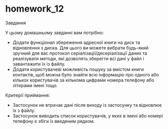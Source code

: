# homework_12
Завдання

У цьому домашньому завданні вам потрібно:
* Додати функціонал збереження адресної книги на диск та відновлення з диска. Для цього ви можете вибрати будь-який зручний для вас протокол серіалізації/десеріалізації даних та реалізувати методи, які дозволять зберегти всі дані у файл і завантажити їх із файлу.
* Додати користувачеві можливість пошуку за вмістом книги контактів, щоб можна було знайти всю інформацію про одного або кількох користувачів за кількома цифрами номера телефону або літерами імені тощо.

Критерії приймання:

* Застосунок не втрачає дані після виходу із застосунку та відновлює їх з файлу.
* Застосунок виводить список користувачів, у яких в імені або номері телефону є збіги із введеним рядком.
